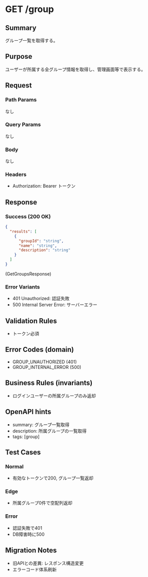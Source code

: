 # GET /group

## Summary
グループ一覧を取得する。

## Purpose
ユーザーが所属する全グループ情報を取得し、管理画面等で表示する。

## Request

### Path Params
なし

### Query Params
なし

### Body
なし

### Headers
- Authorization: Bearer トークン

## Response

### Success (200 OK)
```json
{
  "results": [
    {
      "groupId": "string",
      "name": "string",
      "description": "string"
    }
  ]
}
```
(GetGroupsResponse)

### Error Variants
- 401 Unauthorized: 認証失敗
- 500 Internal Server Error: サーバーエラー

## Validation Rules
- トークン必須

## Error Codes (domain)
- GROUP_UNAUTHORIZED (401)
- GROUP_INTERNAL_ERROR (500)

## Business Rules (invariants)
- ログインユーザーの所属グループのみ返却

## OpenAPI hints
- summary: グループ一覧取得
- description: 所属グループの一覧取得
- tags: [group]

## Test Cases

### Normal
- 有効なトークンで200, グループ一覧返却

### Edge
- 所属グループ0件で空配列返却

### Error
- 認証失敗で401
- DB障害時に500

## Migration Notes
- 旧APIとの差異: レスポンス構造変更
- エラーコード体系刷新
